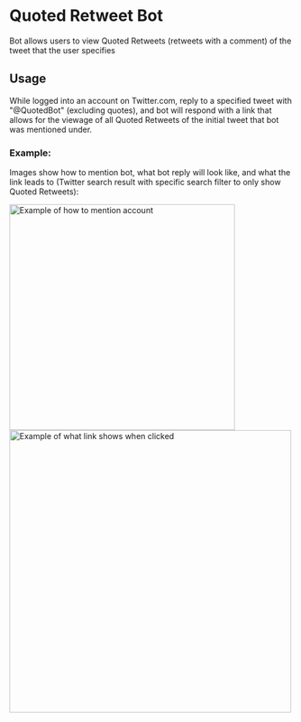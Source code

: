 # Quoted Retweet Bot

Bot allows users to view Quoted Retweets (retweets with a comment) of the tweet that the user specifies

## Usage

While logged into an account on Twitter.com, reply to a specified tweet with "@QuotedBot" (excluding quotes), and bot will respond with a link that allows for the viewage of all Quoted Retweets of the initial tweet that bot was mentioned under.

### Example:

Images show how to mention bot, what bot reply will look like, and what the link leads to (Twitter search result with specific search filter to only show Quoted Retweets):

<img src = https://i.imgur.com/XuItWtm.png alt="Example of how to mention account" width="400" /><img src = https://i.imgur.com/fS30wy4.png alt="Example of what link shows when clicked" width = "500" />

